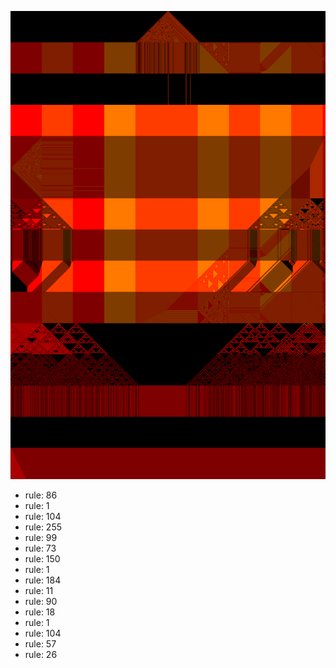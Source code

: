 ![photo](./output.png) 
 * rule: 86
* rule: 1
* rule: 104
* rule: 255
* rule: 99
* rule: 73
* rule: 150
* rule: 1
* rule: 184
* rule: 11
* rule: 90
* rule: 18
* rule: 1
* rule: 104
* rule: 57
* rule: 26
